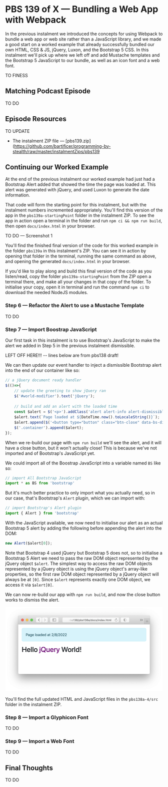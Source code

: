 # PBS 139 of X — Bundling a Web App with Webpack

In the previous instalment we introduced the concepts for using Webpack to bundle a web app or web site rather than a JavaScript library, and we made a good start on a worked example that already successfully bundled our own HTML, CSS & JS, jQuery, Luxon, and the Bootstrap 5 CSS. In this instalment we'll pick up where we left off and add Mustache templates and the Bootstrap 5 JavaScript to our bundle, as well as an icon font and a web font.

TO FINESS

## Matching Podcast Episode

TO DO

## Episode Resources

TO UPDATE

* The instalment ZIP file — [pbs139.zip](https://github.com/bartificer/programming-by-stealth/raw/master/instalmentZips/pbs139

## Continuing our Worked Example

At the end of the previous instalment our worked example had just had a Bootstrap Alert added that showed the time the page was loaded at. This alert was generated with jQuery, and used Luxon to generate the date information.

That code will form the starting point for this instalment, but with the instalment numbers incremented appropriately. You'll find this version of the app in the `pbs139a-startingPoint` folder in the instalment ZIP. To see the app in action open a terminal in the folder and run `npm ci && npm run build`, then open `docs/index.html` in your browser.

TO DO — Screenshot 1

You'll find the finished final version of the code for this worked example in the folder `pbs139a` in this instalment's ZIP. You can see it in action by opening that folder in the terminal, running the same command as above, and opening the generated `docs/index.html` in your browser.

If you'd like to play along and build this final version of the code as you listen/read, copy the folder `pbs139a-startingPoint` from the ZIP open a terminal there, and make all your changes in that copy of the folder. To initialise your copy, open it in terminal and run the command `npm ci` to download the needed NodeJS modules.

### Step 6 — Refactor the Alert to use a Mustache Template

TO DO

### Step 7 — Import Boostrap JavaScript

Our first task in this instalment is to use Bootstrap's JavaScript to make the alert we added in Step 5 in the previous instalment dismissible.

LEFT OFF HERE!!! -- lines below are from pbs138 draft!

We can then update our event handler to inject a dismissible Bootstrap alert into the end of our container like so:

```js
// a jQuery document ready handler
$(()=>{
    // update the greeting to show jQuery ran
    $('#world-modifier').text('jQuery');

    // build and add an alert with the loaded time
    const $alert = $('<p>').addClass('alert alert-info alert-dismissible');
    $alert.text(`Page loaded at ${DateTime.now().toLocaleString()}`);
    $alert.append($('<button type="button" class="btn-close" data-bs-dismiss="alert" aria-label="Close"></button>'));
    $('.container').append($alert);
});
```

When we re-build our page with `npm run build` we'll see the alert, and it will have a close button, but it won't actually close! This is because we've not imported and of Bootstrap's JavaScript yet.

We could import all of the Boostrap JavaScript into a variable named `BS` like so:

```js
// import All Bootstrap JavaScript
import * as BS from 'bootstrap'
```

But it's much better practice to only import what you actually need, so in our case, that's Bootstrap's `Alert` plugin, which we can import with:

```js
// import Bootstrap's Alert plugin
import { Alert } from 'bootstrap'
```

With the JavaScript available, we now need to initialise our alert as an actual Bootstrap 5 alert by adding the following before appending the alert into the DOM:

```js
new Alert($alert[0]);
```

Note that Bootstrap 4 used jQuery but Bootstrap 5 does not, so to initialise  a Bootstrap 5 Alert we need to pass the raw DOM object represented by the jQuery object `$alert`. The simplest way to access the raw DOM objects represented by a jQuery object is using the jQuery object's array-like properties, so the first raw DOM object represented by a jQuery object will always be at `[0]`. Since `$alert` represents exactly one DOM object, we access it via `$alert[0]`.

We can now re-build our app with `npm run build`, and now the close button works to dismiss the alert.

![The app with the a working dismissible Bootstrap 5 Alert](assets/pbs138/screenshot-7-withBootstrapAlert.png)

You'll find the full updated HTML and JavaScript files in the `pbs138a-4/src` folder in the instalment ZIP.

### Step 8 — Import a Glyphicon Font

TO DO

### Step 9 — Import a Web Font

TO DO

## Final Thoughts

TO DO